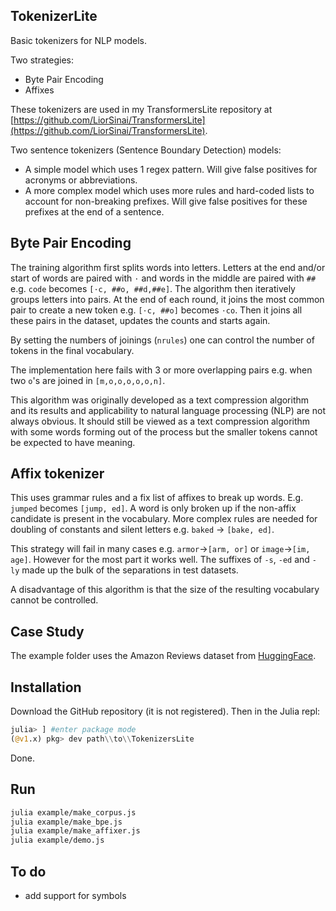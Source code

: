 ## TokenizerLite

Basic tokenizers for NLP models.

Two strategies:
- Byte Pair Encoding
- Affixes

These tokenizers are used in my TransformersLite repository at [https://github.com/LiorSinai/TransformersLite](https://github.com/LiorSinai/TransformersLite).

Two sentence tokenizers (Sentence Boundary Detection) models:
- A simple model which uses 1 regex pattern. Will give false positives for acronyms or abbreviations.
- A more complex model which uses more rules and hard-coded lists to account for non-breaking prefixes. Will give false positives for these prefixes at the end of a sentence. 

## Byte Pair Encoding

The training algorithm first splits words into letters. 
Letters at the end and/or start of words are paired with `⋅` and words in the middle are paired with `##` e.g. `code` becomes `[⋅c, ##o, ##d,##e]`. The algorithm then iteratively groups letters into pairs. 
At the end of each round, it joins the most common pair to create a new token e.g. `[⋅c, ##o]` becomes `⋅co`. 
Then it joins all these pairs in the dataset, updates the counts and starts again.

By setting the numbers of joinings (`nrules`) one can control the number of tokens in the final vocabulary.

The implementation here fails with 3 or more overlapping pairs e.g. when two `o`'s are joined in `[m,o,o,o,o,o,n]`.

This algorithm was originally developed as a text compression algorithm and its results and applicability to natural language processing (NLP) are not always obvious. It should still be viewed as a text compression algorithm with some words forming out of the process but the smaller tokens cannot be expected to have meaning. 

## Affix tokenizer

This uses grammar rules and a fix list of affixes to break up words. E.g. `jumped` becomes `[jump, ed]`. A word is only broken up if the non-affix candidate is present in the vocabulary.
More complex rules are needed for doubling of constants and silent letters e.g. `baked` -> `[bake, ed]`. 

This strategy will fail in many cases e.g. `armor`->`[arm, or]` or `image`->`[im, age]`.
However for the most part it works well. The suffixes of `-s`, `-ed` and `-ly` made up the bulk of the separations in test datasets.

A disadvantage of this algorithm is that the size of the resulting vocabulary cannot be controlled.

## Case Study

The example folder uses the Amazon Reviews dataset from [HuggingFace](https://huggingface.co/datasets/amazon_reviews_multi).

## Installation

Download the GitHub repository (it is not registered). Then in the Julia repl:
```Julia
julia> ] #enter package mode
(@v1.x) pkg> dev path\\to\\TokenizersLite
```

Done. 

## Run

```bash
julia example/make_corpus.js
julia example/make_bpe.js
julia example/make_affixer.js
julia example/demo.js
```

## To do

- add support for symbols